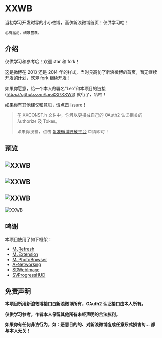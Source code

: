 # XXWB
当初学习开发时写的小小微博，高仿新浪微博首页！仅供学习哈！

````objc
心有猛虎，细嗅蔷薇。
````



## 介绍

仅供学习和参考哈！欢迎 star 和 fork！

这是微博在 2013 还是 2014 年的样式，当时只高仿了新浪微博的首页，暂无继续开发的计划，欢迎 fork 继续开发！

如果你愿意，给一个本人的署名“Leo”和本项目的链接 (https://github.com/LeoiOS/XXWB) 就行了，哈哈！

如果你有其他建议和意见，请点击 [Issure](https://github.com/LeoiOS/XXWB/issues/new)！


> 在 XXCONST.h 文件中，你可以更换成自己的 OAuth2 认证相关的 Authorize 及 Token。
>
> 如果你没有，点击 [新浪微博开放平台](http://open.weibo.com/) 申请即可！



## 预览

![XXWB](https://github.com/LeoiOS/XXWB/blob/master/demo01.png)
---
![XXWB](https://github.com/LeoiOS/XXWB/blob/master/demo02.png)
---
![XXWB](https://github.com/LeoiOS/XXWB/blob/master/demo03.png)
---
![XXWB](https://github.com/LeoiOS/XXWB/blob/master/demo04.png)



## 鸣谢

本项目使用了如下框架：

* [MJRefresh](https://github.com/CoderMJLee/MJRefresh)
* [MJExtension](https://github.com/CoderMJLee/MJExtension)
* [MJPhotoBrowser](https://github.com/CoderMJLee)
* [AFNetworking](https://github.com/AFNetworking/AFNetworking)
* [SDWebImage](https://github.com/rs/SDWebImage)
* [SVProgressHUD](https://github.com/TransitApp/SVProgressHUD)




## 免责声明

**本项目所用新浪微博接口由新浪微博所有，OAuth2 认证接口由本人所有。**

**仅供学习参考，作者本人保留其他所有未经声明的合法权利。**

**如果你有任何非法行为，如：恶意目的的、对新浪微博造成任意形式损害的... 都与本人无关！**
